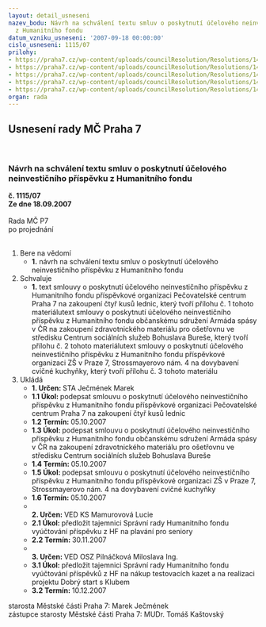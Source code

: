 ```yaml
---
layout: detail_usneseni
nazev_bodu: Návrh na schválení textu smluv o poskytnutí účelového neinvestičního příspěvku
  z Humanitního fondu
datum_vzniku_usneseni: '2007-09-18 00:00:00'
cislo_usneseni: 1115/07
prilohy:
- https://praha7.cz/wp-content/uploads/councilResolution/Resolutions/14779/46-pe%c4%8dovatelsk%c3%a9_centrum.doc
- https://praha7.cz/wp-content/uploads/councilResolution/Resolutions/14779/46-arm%c3%a1da_ap%c3%a1sy_2007.doc
- https://praha7.cz/wp-content/uploads/councilResolution/Resolutions/14779/46-z%c5%a1_strossmayerovo_n%c3%a1m.4.doc
- https://praha7.cz/wp-content/uploads/councilResolution/Resolutions/14779/46-z%c3%a1pis_hf_30-7.doc
- https://praha7.cz/wp-content/uploads/councilResolution/Resolutions/14779/46-usnesen%c3%ad_z_m%c4%8d_%c4%8d._0451-07.doc
organ: rada
---
```

<div id="ucUsn_pList" class="usn">
	<span><h2>Usnesení rady MČ Praha 7 </h2>
<br></span><div class="standBody">
<span><h3>Návrh na schválení textu smluv o poskytnutí účelového neinvestičního příspěvku z Humanitního fondu</h3></span><div class="center">
		<strong>č. 1115/07</strong><br>
	</div>
<div class="center">
		<strong>Ze dne 18.09.2007</strong><br><br>
	</div>Rada MČ P7<br> po projednání<br><br><ol>
<li>Bere na vědomí<ul><li>
<strong>1.</strong> návrh na schválení textu smluv o poskytnutí účelového neinvestičního příspěvku z Humanitního fondu</li></ul>
</li>
<li>Schvaluje<ul><li>
<strong>1.</strong> text smlouvy o poskytnutí účelového neinvestičního příspěvku z Humanitního fondu příspěvkové organizaci Pečovatelské centrum Praha 7 na zakoupení čtyř kusů lednic, který tvoří přílohu č. 1 tohoto materiálutext smlouvy o poskytnutí účelového neinvestičního příspěvku z Humanitního fondu občanskému sdružení Armáda spásy v ČR na zakoupení zdravotnického materiálu pro ošetřovnu ve středisku Centrum sociálních služeb Bohuslava Bureše, který tvoří přílohu č. 2 tohoto materiálutext smlouvy o poskytnutí účelového neinvestičního příspěvku z Humanitního fondu příspěvkové organizaci ZŠ v Praze 7, Strossmayerovo nám. 4 na dovybavení cvičné kuchyňky, který tvoří přílohu č. 3 tohoto materiálu</li></ul>
</li>
<li>Ukládá<ul>
<li>
<strong>1. Určen: </strong>STA Ječmének Marek</li>
<li>
<strong>1.1 Úkol: </strong>podepsat smlouvu o poskytnutí účelového neinvestičního příspěvku z Humanitního fondu příspěvkové organizaci Pečovatelské centrum Praha 7 na zakoupení čtyř kusů lednic</li>
<li>
<strong>1.2 Termín: </strong>05.10.2007</li>
<li>
<strong>1.3 Úkol: </strong>podepsat smlouvu o poskytnutí účelového neinvestičního příspěvku z Humanitního fondu občanskému sdružení Armáda spásy v ČR na zakoupení zdravotnického materiálu pro ošetřovnu ve středisku Centrum sociálních služeb Bohuslava Bureše </li>
<li>
<strong>1.4 Termín: </strong>05.10.2007</li>
<li>
<strong>1.5 Úkol: </strong>podepsat smlouvu o poskytnutí účelového neinvestičního příspěvku z Humanitního fondu příspěvkové organizaci ZŠ v Praze 7, Strossmayerovo nám. 4 na dovybavení cvičné kuchyňky</li>
<li>
<strong>1.6 Termín: </strong>05.10.2007</li>
<li>
<strong><br>2. Určen: </strong>VED KS Mamurovová Lucie</li>
<li>
<strong>2.1 Úkol: </strong>předložit tajemnici Správní rady Humanitního fondu vyúčtování příspěvku z HF na plavání pro seniory</li>
<li>
<strong>2.2 Termín: </strong>30.11.2007</li>
<li>
<strong><br>3. Určen: </strong>VED OSZ Pilnáčková Miloslava Ing.</li>
<li>
<strong>3.1 Úkol: </strong>předložit tajemnici Správní rady Humanitního fondu vyúčtování příspěvků z HF na nákup testovacích kazet a na realizaci projektu Dobrý start s Klubem </li>
<li>
<strong>3.2 Termín: </strong>10.12.2007</li>
</ul>
</li>
</ol>starosta Městské části Praha 7: Marek Ječmének<br>zástupce starosty Městské části Praha 7: MUDr. Tomáš Kaštovský 
</div>
</div>
